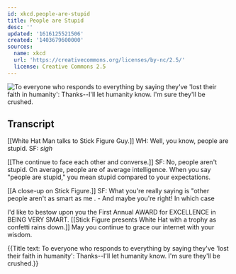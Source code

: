 ```yaml
---
id: xkcd.people-are-stupid
title: People are Stupid
desc: ''
updated: '1616125521506'
created: '1403679600000'
sources:
  name: xkcd
  url: 'https://creativecommons.org/licenses/by-nc/2.5/'
  license: Creative Commons 2.5
---
```

![To everyone who responds to everything by saying they've 'lost their faith in humanity': Thanks--I'll let humanity know. I'm sure they'll be crushed.](https://imgs.xkcd.com/comics/people_are_stupid.png)

## Transcript
[[White Hat Man talks to Stick Figure Guy.]]
WH: Well, you know, people are stupid.
SF: *sigh*

[[The continue to face each other and converse.]]
SF: No, people aren't stupid. On average, people are of average intelligence. When you say "people are stupid," you mean stupid compared to 
your
 expectations.

[[A close-up on Stick Figure.]]
SF: What you're really saying is "other people aren't as smart as 
me
. - And maybe you're right! In which case

I'd like to bestow upon you the First Annual AWARD for EXCELLENCE in BEING VERY SMART.
[[Stick Figure presents White Hat with a trophy as confetti rains down.]]
May you continue to grace our internet with your wisdom.

{{Title text: To everyone who responds to everything by saying they've 'lost their faith in humanity': Thanks--I'll let humanity know. I'm sure they'll be crushed.}}
